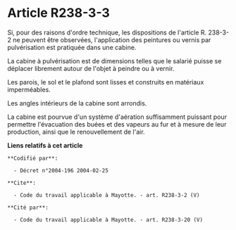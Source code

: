 # Article R238-3-3

Si, pour des raisons d'ordre technique, les dispositions de l'article R. 238-3-2 ne peuvent être observées, l'application des
peintures ou vernis par pulvérisation est pratiquée dans une cabine. 

La cabine à pulvérisation est de dimensions telles que le salarié puisse se déplacer librement autour de l'objet à peindre ou
à vernir. 

Les parois, le sol et le plafond sont lisses et construits en matériaux imperméables. 

Les angles intérieurs de la cabine sont arrondis. 

La cabine est pourvue d'un système d'aération suffisamment puissant pour permettre l'évacuation des buées et des vapeurs au
fur et à mesure de leur production, ainsi que le renouvellement de l'air.

**Liens relatifs à cet article**

	**Codifié par**:

	  - Décret n°2004-196 2004-02-25

	**Cite**:

	  - Code du travail applicable à Mayotte. - art. R238-3-2 (V)

	**Cité par**:

	  - Code du travail applicable à Mayotte. - art. R238-3-20 (V)
